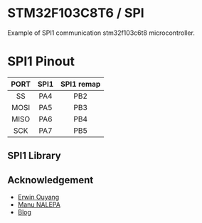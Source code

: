 # STM32F103C8T6 / SPI
Example of SPI1 communication stm32f103c6t8 microcontroller.

# SPI1 Pinout
| PORT  | SPI1 | SPI1 remap |
| :---: | :---: | :---: |
| SS | PA4 | PB2 |
| MOSI | PA5 | PB3 |
| MISO | PA6 | PB4 |
| SCK | PA7 | PB5 |

## SPI1 Library

## Acknowledgement
- [Erwin Ouyang](http://www.handsonembedded.com/stm32f103-spl-tutorial-5/)
- [Manu NALEPA](https://github.com/nalepae/stm32_tutorial/blob/master/src/spi.c)
- [Blog](https://learnbuildshare.wordpress.com/about/stm32/using-spi-as-master/)
